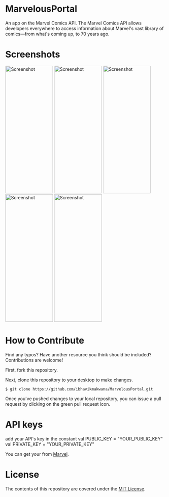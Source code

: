 # MarvelousPortal
An app on the Marvel Comics API.
The Marvel Comics API allows developers everywhere to access information about Marvel's vast library of comics—from what's coming up, to 70 years ago. 

# Screenshots

<img src="https://i.imgur.com/sQQlzjg.png" height="400" width="150" alt="Screenshot"/>
<img src="https://i.imgur.com/l2ihBUj.png" height="400" width="150" alt="Screenshot"/>
<img src="https://i.imgur.com/x7exfoB.png" height="400" width="150" alt="Screenshot"/>
<img src="https://i.imgur.com/xNBRgxy.png" height="400" width="150" alt="Screenshot"/>
<img src="https://i.imgur.com/N9ZJIJ2.png" height="400" width="150" alt="Screenshot"/>

# How to Contribute
Find any typos? Have another resource you think should be included? Contributions are welcome!

First, fork this repository.

Next, clone this repository to your desktop to make changes.

```
$ git clone https://github.com/ibhavikmakwana/MarvelousPortal.git
```

Once you've pushed changes to your local repository, you can issue a pull request by clicking on the green pull request icon.


# API keys
add your API's key in the constant 
val PUBLIC_KEY = "YOUR_PUBLIC_KEY"
val PRIVATE_KEY = "YOUR_PRIVATE_KEY"

You can get your from [Marvel](https://developer.marvel.com/account).

# License

The contents of this repository are covered under the [MIT License](https://github.com/ibhavikmakwana/MarvelousPortal/blob/master/LICENSE).
